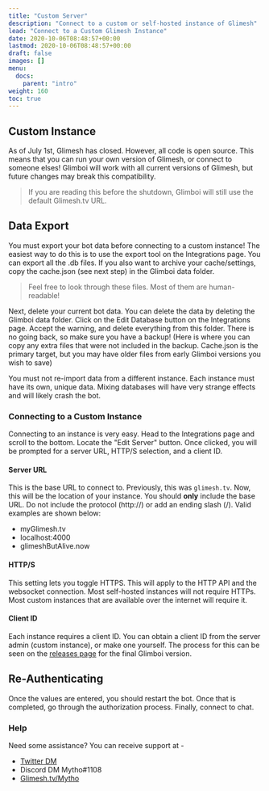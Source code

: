 ```yaml
---
title: "Custom Server"
description: "Connect to a custom or self-hosted instance of Glimesh"
lead: "Connect to a Custom Glimesh Instance"
date: 2020-10-06T08:48:57+00:00
lastmod: 2020-10-06T08:48:57+00:00
draft: false
images: []
menu:
  docs:
    parent: "intro"
weight: 160
toc: true
---
```


## Custom Instance

As of July 1st, Glimesh has closed. However, all code is open source. This means that you can run your own version of Glimesh, or connect to someone elses! Glimboi will work with all current versions of Glimesh, but future changes may break this compatibility.

> If you are reading this before the shutdown, Glimboi will still use the default Glimesh.tv URL.

## Data Export

You must export your bot data before connecting to a custom instance! The easiest way to do this is to use the export tool on the Integrations page. You can export all the .db files. If you also want to archive your cache/settings, copy the cache.json (see next step) in the Glimboi data folder.

> Feel free to look through these files. Most of them are human-readable!

Next, delete your current bot data. You can delete the data by deleting the Glimboi data folder. Click on the Edit Database button on the Integrations page. Accept the warning, and delete everything from this folder. There is no going back, so make sure you have a backup! (Here is where you can copy any extra files that were not included in the backup. Cache.json is the primary target, but you may have older files from early Glimboi versions you wish to save)

You must not re-import data from a different instance. Each instance must have its own, unique data. Mixing databases will have very strange effects and will likely crash the bot.

### Connecting to a Custom Instance

Connecting to an instance is very easy. Head to the Integrations page and scroll to the bottom. Locate the "Edit Server" button. Once clicked, you will be prompted for a server URL, HTTP/S selection, and a client ID.

#### Server URL
This is the base URL to connect to. Previously, this was `glimesh.tv`. Now, this will be the location of your instance. You should **only** include the base URL. Do not include the protocol (http://) or add an ending slash (/). Valid examples are shown below:

- myGlimesh.tv
- localhost:4000
- glimeshButAlive.now

#### HTTP/S
This setting lets you toggle HTTPS. This will apply to the HTTP API and the websocket connection. Most self-hosted instances will not require HTTPs. Most custom instances that are available over the internet will require it.

#### Client ID
Each instance requires a client ID. You can obtain a client ID from the server admin (custom instance), or make one yourself. The process for this can be seen on the [releases page](https://github.com/aMytho/GlimBoi/releases/tag/v2.7.6) for the final Glimboi version.

## Re-Authenticating

Once the values are entered, you should restart the bot. Once that is completed, go through the authorization process. Finally, connect to chat.

### Help

Need some assistance? You can receive support at -
- [Twitter DM](https://twitter.com/MythoGM)
- Discord DM Mytho#1108
- [Glimesh.tv/Mytho](https://glimesh.tv/Mytho)
